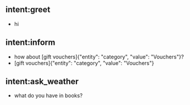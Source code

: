 ## intent:greet
- hi

## intent:inform
- how about [gift vouchers]{"entity": "category", "value": "Vouchers"}?
- [gift vouchers]{"entity": "category", "value": "Vouchers"}

## intent:ask_weather
- what do you have in books?
